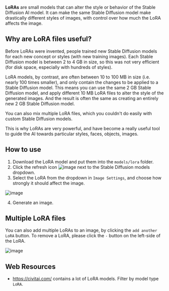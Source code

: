 **LoRAs** are small models that can alter the style or behavior of the Stable Diffusion AI model. It can make the same Stable Diffusion model make drastically different styles of images, with control over how much the LoRA affects the image.

## Why are LoRA files useful?
Before LoRAs were invented, people trained new Stable Diffusion models for each new concept or styles (with new training images). Each Stable Diffusion model is between 2 to 4 GB in size, so this was not very efficient (for disk space, especially with hundreds of styles).

LoRA models, by contrast, are often between 10 to 100 MB in size (i.e. nearly 100 times smaller), and only contain the changes to be applied to a Stable Diffusion model. This means you can use the same 2 GB Stable Diffusion model, and apply different 10 MB LoRA files to alter the style of the generated images. And the result is often the same as creating an entirely new 2 GB Stable Diffusion model.

You can also mix multiple LoRA files, which you couldn't do easily with custom Stable Diffusion models.

This is why LoRAs are very powerful, and have become a really useful tool to guide the AI towards particular styles, faces, objects, images.

## How to use
1. Download the LoRA model and put them into the `models/lora` folder.
2. Click the refresh icon ![image](https://github.com/easydiffusion/easydiffusion/assets/844287/64d7c2a0-8f9a-4b37-8cff-6e3ba29304a0) next to the Stable Diffusion models dropdown.
3. Select the LoRA from the dropdown in `Image Settings`, and choose how strongly it should affect the image.

![image](https://github.com/easydiffusion/easydiffusion/assets/844287/24ce1c16-0c76-4141-94d2-66af03039f42)

4. Generate an image.

## Multiple LoRA files
You can also add multiple LoRAs to an image, by clicking the `add another LoRA` button. To remove a LoRA, please click the `-` button on the left-side of the LoRA.

![image](https://github.com/easydiffusion/easydiffusion/assets/844287/66ecb01c-816e-4fad-a5dc-fd923642b7f7)

## Web Resources
* https://civitai.com/ contains a lot of LoRA models. Filter by model type `LoRA`.